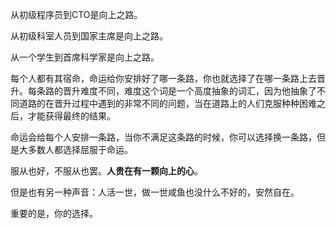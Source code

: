 从初级程序员到CTO是向上之路。

从初级科室人员到国家主席是向上之路。

从一个学生到首席科学家是向上之路。



每个人都有其宿命，命运给你安排好了哪一条路，你也就选择了在哪一条路上去晋升。每条路的晋升难度不同，难度这个词是一个高度抽象的词汇，因为他抽象了不同道路的在晋升过程中遇到的非常不同的问题，当在道路上的人们克服种种困难之后，才能获得最终的结果。

命运会给每个人安排一条路，当你不满足这条路的时候，你可以选择换一条路，但是大多数人都选择屈服于命运。

服从也好，不服从也罢。**人贵在有一颗向上的心**。

但是也有另一种声音：人活一世，做一世咸鱼也没什么不好的，安然自在。

重要的是，你的选择。

